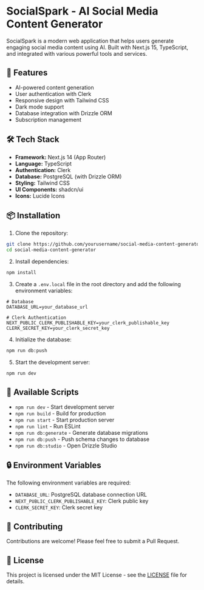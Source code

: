 # SocialSpark - AI Social Media Content Generator

SocialSpark is a modern web application that helps users generate engaging social media content using AI. Built with Next.js 15, TypeScript, and integrated with various powerful tools and services.

## 🚀 Features

- AI-powered content generation
- User authentication with Clerk
- Responsive design with Tailwind CSS
- Dark mode support
- Database integration with Drizzle ORM
- Subscription management

## 🛠️ Tech Stack

- **Framework:** Next.js 14 (App Router)
- **Language:** TypeScript
- **Authentication:** Clerk
- **Database:** PostgreSQL (with Drizzle ORM)
- **Styling:** Tailwind CSS
- **UI Components:** shadcn/ui
- **Icons:** Lucide Icons

## 📦 Installation

1. Clone the repository:

```bash
git clone https://github.com/yourusername/social-media-content-generator.git
cd social-media-content-generator
```

2. Install dependencies:

```bash
npm install
```

3. Create a `.env.local` file in the root directory and add the following environment variables:

```env
# Database
DATABASE_URL=your_database_url

# Clerk Authentication
NEXT_PUBLIC_CLERK_PUBLISHABLE_KEY=your_clerk_publishable_key
CLERK_SECRET_KEY=your_clerk_secret_key
```

4. Initialize the database:

```bash
npm run db:push
```

5. Start the development server:

```bash
npm run dev
```

## 📝 Available Scripts

- `npm run dev` - Start development server
- `npm run build` - Build for production
- `npm run start` - Start production server
- `npm run lint` - Run ESLint
- `npm run db:generate` - Generate database migrations
- `npm run db:push` - Push schema changes to database
- `npm run db:studio` - Open Drizzle Studio

## 🔒 Environment Variables

The following environment variables are required:

- `DATABASE_URL`: PostgreSQL database connection URL
- `NEXT_PUBLIC_CLERK_PUBLISHABLE_KEY`: Clerk public key
- `CLERK_SECRET_KEY`: Clerk secret key

## 🤝 Contributing

Contributions are welcome! Please feel free to submit a Pull Request.

## 📄 License

This project is licensed under the MIT License - see the [LICENSE](LICENSE) file for details.
